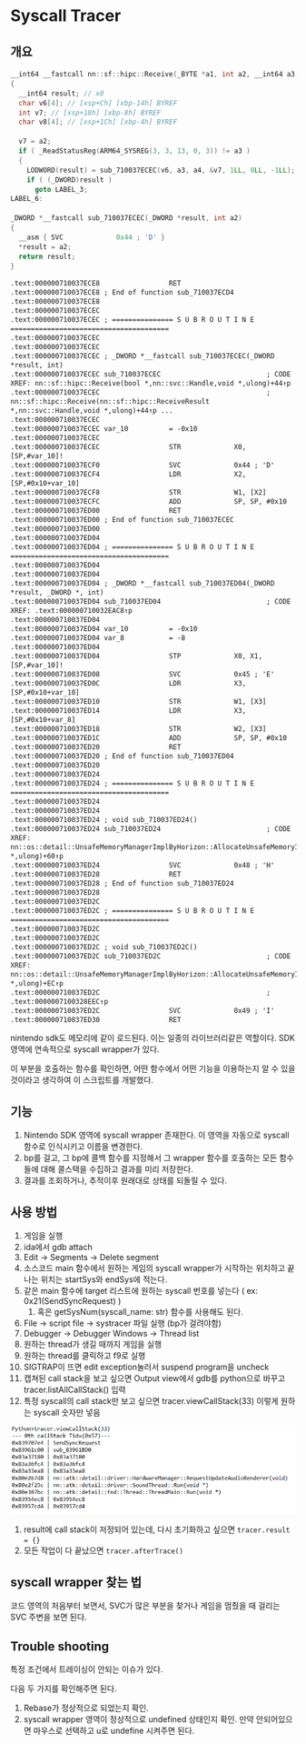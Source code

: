 # Syscall Tracer

## 개요

```C++
__int64 __fastcall nn::sf::hipc::Receive(_BYTE *a1, int a2, __int64 a3, __int64 a4)
{
  __int64 result; // x0
  char v6[4]; // [xsp+Ch] [xbp-14h] BYREF
  int v7; // [xsp+18h] [xbp-8h] BYREF
  char v8[4]; // [xsp+1Ch] [xbp-4h] BYREF

  v7 = a2;
  if ( _ReadStatusReg(ARM64_SYSREG(3, 3, 13, 0, 3)) != a3 )
  {
    LODWORD(result) = sub_710037ECEC(v6, a3, a4, &v7, 1LL, 0LL, -1LL);
    if ( (_DWORD)result )
      goto LABEL_3;
LABEL_6:

_DWORD *__fastcall sub_710037ECEC(_DWORD *result, int a2)
{
  __asm { SVC             0x44 ; 'D' }
  *result = a2;
  return result;
}

```

```
.text:000000710037ECE8                 RET
.text:000000710037ECE8 ; End of function sub_710037ECD4
.text:000000710037ECE8
.text:000000710037ECEC
.text:000000710037ECEC ; =============== S U B R O U T I N E =======================================
.text:000000710037ECEC
.text:000000710037ECEC
.text:000000710037ECEC ; _DWORD *__fastcall sub_710037ECEC(_DWORD *result, int)
.text:000000710037ECEC sub_710037ECEC                          ; CODE XREF: nn::sf::hipc::Receive(bool *,nn::svc::Handle,void *,ulong)+44↑p
.text:000000710037ECEC                                         ; nn::sf::hipc::Receive(nn::sf::hipc::ReceiveResult *,nn::svc::Handle,void *,ulong)+44↑p ...
.text:000000710037ECEC
.text:000000710037ECEC var_10          = -0x10
.text:000000710037ECEC
.text:000000710037ECEC                 STR             X0, [SP,#var_10]!
.text:000000710037ECF0                 SVC             0x44 ; 'D'
.text:000000710037ECF4                 LDR             X2, [SP,#0x10+var_10]
.text:000000710037ECF8                 STR             W1, [X2]
.text:000000710037ECFC                 ADD             SP, SP, #0x10
.text:000000710037ED00                 RET
.text:000000710037ED00 ; End of function sub_710037ECEC
.text:000000710037ED00
.text:000000710037ED04
.text:000000710037ED04 ; =============== S U B R O U T I N E =======================================
.text:000000710037ED04
.text:000000710037ED04
.text:000000710037ED04 ; _DWORD *__fastcall sub_710037ED04(_DWORD *result, _DWORD *, int)
.text:000000710037ED04 sub_710037ED04                          ; CODE XREF: .text:000000710032EAC8↑p
.text:000000710037ED04
.text:000000710037ED04 var_10          = -0x10
.text:000000710037ED04 var_8           = -8
.text:000000710037ED04
.text:000000710037ED04                 STP             X0, X1, [SP,#var_10]!
.text:000000710037ED08                 SVC             0x45 ; 'E'
.text:000000710037ED0C                 LDR             X3, [SP,#0x10+var_10]
.text:000000710037ED10                 STR             W1, [X3]
.text:000000710037ED14                 LDR             X3, [SP,#0x10+var_8]
.text:000000710037ED18                 STR             W2, [X3]
.text:000000710037ED1C                 ADD             SP, SP, #0x10
.text:000000710037ED20                 RET
.text:000000710037ED20 ; End of function sub_710037ED04
.text:000000710037ED20
.text:000000710037ED24
.text:000000710037ED24 ; =============== S U B R O U T I N E =======================================
.text:000000710037ED24
.text:000000710037ED24
.text:000000710037ED24 ; void sub_710037ED24()
.text:000000710037ED24 sub_710037ED24                          ; CODE XREF: nn::os::detail::UnsafeMemoryManagerImplByHorizon::AllocateUnsafeMemoryImpl(ulong *,ulong)+60↑p
.text:000000710037ED24                 SVC             0x48 ; 'H'
.text:000000710037ED28                 RET
.text:000000710037ED28 ; End of function sub_710037ED24
.text:000000710037ED28
.text:000000710037ED2C
.text:000000710037ED2C ; =============== S U B R O U T I N E =======================================
.text:000000710037ED2C
.text:000000710037ED2C
.text:000000710037ED2C ; void sub_710037ED2C()
.text:000000710037ED2C sub_710037ED2C                          ; CODE XREF: nn::os::detail::UnsafeMemoryManagerImplByHorizon::AllocateUnsafeMemoryImpl(ulong *,ulong)+EC↑p
.text:000000710037ED2C                                         ; .text:0000007100328EEC↑p
.text:000000710037ED2C                 SVC             0x49 ; 'I'
.text:000000710037ED30                 RET
```

nintendo sdk도 메모리에 같이 로드된다. 이는 일종의 라이브러리같은 역할이다. SDK 영역에 연속적으로 syscall wrapper가 있다.

이 부분을 호출하는 함수를 확인하면, 어떤 함수에서 어떤 기능을 이용하는지 알 수 있을 것이라고 생각하여 이 스크립트를 개발했다.

## 기능

1. Nintendo SDK 영역에 syscall wrapper 존재한다. 이 영역을 자동으로 syscall 함수로 인식시키고 이름을 변경한다.
2. bp를 걸고, 그 bp에 콜백 함수를 지정해서 그 wrapper 함수를 호출하는 모든 함수들에 대해 콜스택을 수집하고 결과를 미리 저장한다.
3. 결과를 조회하거나, 추적이후 원래대로 상태를 되돌릴 수 있다.

## 사용 방법

1. 게임을 실행
2. ida에서 gdb attach
3. Edit → Segments → Delete segment 
4. 소스코드 main 함수에서 원하는 게임의 syscall wrapper가 시작하는 위치하고 끝나는 위치는 startSys와 endSys에 적는다.
5. 같은 main 함수에 target 리스트에 원하는 syscall 번호를 넣는다 ( ex: 0x21(SendSyncRequest) )
    1. 혹은 getSysNum(syscall_name: str) 함수를 사용해도 된다.
6. File → script file → systracer 파일 실행  (bp가 걸려야함)
7. Debugger → Debugger Windows → Thread list
8. 원하는 thread가 생길 때까지 게임을 실행
9. 원하는 thread를 클릭하고 f9로 실행
10. SIGTRAP이 뜨면 edit exception눌러서 suspend program을 uncheck
11. 캡쳐된 call stack을 보고 싶으면 Output view에서 gdb를 python으로 바꾸고tracer.listAllCallStack() 입력
12. 특정 syscall의 call stack만 보고 싶으면 tracer.viewCallStack(33) 이렇게 원하는 syscall 숫자만 넣음

![Syscall Tracer Result](./img/Syscall_Tracer_Result.png)

1. result에 call stack이 저정되어 있는데, 다시 초기화하고 싶으면 `tracer.result = {}`
2. 모든 작업이 다 끝났으면 `tracer.afterTrace()`

## syscall wrapper 찾는 법
코드 영역의 처음부터 보면서, SVC가 많은 부분을 찾거나 게임을 멈췄을 때 걸리는 SVC 주변을 보면 된다.

## Trouble shooting

특정 조건에서 트레이싱이 안되는 이슈가 있다.

다음 두 가지를 확인해주면 된다.

1. Rebase가 정상적으로 되었는지 확인.
2. syscall wrapper 영역이 정상적으로 undefined 상태인지 확인. 만약 안되어있으면 마우스로 선택하고 u로 undefine 시켜주면 된다.
